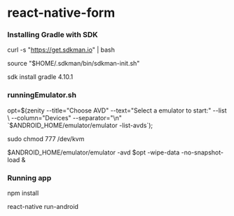 # react-native-form

  <h3> Installing Gradle with SDK </h3>

  curl -s "https://get.sdkman.io" | bash
  
  source "$HOME/.sdkman/bin/sdkman-init.sh"

  sdk install gradle 4.10.1

  <h3> runningEmulator.sh </h3>

  opt=$(zenity --title="Choose AVD" --text="Select a emulator to start:" --list \
                   --column="Devices" --separator="\n" `$ANDROID_HOME/emulator/emulator -list-avds`);
                   
  sudo chmod 777 /dev/kvm
  
  $ANDROID_HOME/emulator/emulator -avd $opt -wipe-data -no-snapshot-load &
  
  <h3> Running app </h3>

  npm install
  
  react-native run-android
